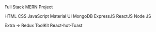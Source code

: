 
Full Stack MERN Project

<!-- Use Tech Stack  -->

HTML  CSS JavaScript Material UI MongoDB ExpressJS ReactJS Node JS 

Extra => Redux ToolKit   React-hot-Toast 